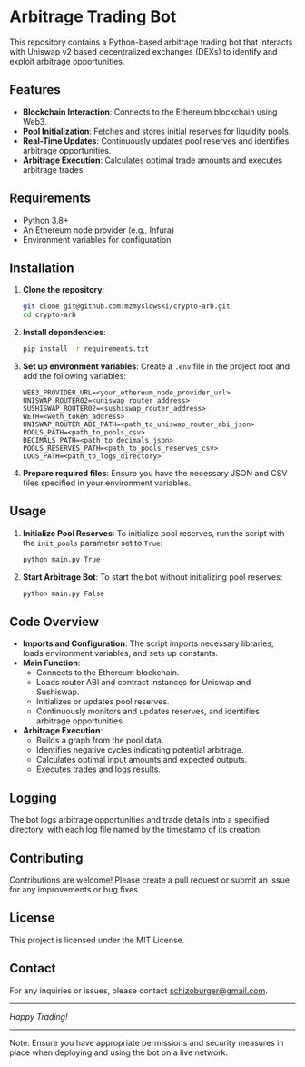 # Arbitrage Trading Bot

This repository contains a Python-based arbitrage trading bot that interacts with Uniswap v2 based decentralized exchanges (DEXs) to identify and exploit arbitrage opportunities.

## Features

- **Blockchain Interaction**: Connects to the Ethereum blockchain using Web3.
- **Pool Initialization**: Fetches and stores initial reserves for liquidity pools.
- **Real-Time Updates**: Continuously updates pool reserves and identifies arbitrage opportunities.
- **Arbitrage Execution**: Calculates optimal trade amounts and executes arbitrage trades.

## Requirements

- Python 3.8+
- An Ethereum node provider (e.g., Infura)
- Environment variables for configuration

## Installation

1. **Clone the repository**:
   ```sh
   git clone git@github.com:mzmyslowski/crypto-arb.git
   cd crypto-arb
   ```

2. **Install dependencies**:
   ```sh
   pip install -r requirements.txt
   ```

3. **Set up environment variables**:
   Create a `.env` file in the project root and add the following variables:
   ```env
   WEB3_PROVIDER_URL=<your_ethereum_node_provider_url>
   UNISWAP_ROUTER02=<uniswap_router_address>
   SUSHISWAP_ROUTER02=<sushiswap_router_address>
   WETH=<weth_token_address>
   UNISWAP_ROUTER_ABI_PATH=<path_to_uniswap_router_abi_json>
   POOLS_PATH=<path_to_pools_csv>
   DECIMALS_PATH=<path_to_decimals_json>
   POOLS_RESERVES_PATH=<path_to_pools_reserves_csv>
   LOGS_PATH=<path_to_logs_directory>
   ```

4. **Prepare required files**:
   Ensure you have the necessary JSON and CSV files specified in your environment variables.

## Usage

1. **Initialize Pool Reserves**:
   To initialize pool reserves, run the script with the `init_pools` parameter set to `True`:
   ```sh
   python main.py True
   ```

2. **Start Arbitrage Bot**:
   To start the bot without initializing pool reserves:
   ```sh
   python main.py False
   ```

## Code Overview

- **Imports and Configuration**: The script imports necessary libraries, loads environment variables, and sets up constants.
- **Main Function**:
  - Connects to the Ethereum blockchain.
  - Loads router ABI and contract instances for Uniswap and Sushiswap.
  - Initializes or updates pool reserves.
  - Continuously monitors and updates reserves, and identifies arbitrage opportunities.
- **Arbitrage Execution**:
  - Builds a graph from the pool data.
  - Identifies negative cycles indicating potential arbitrage.
  - Calculates optimal input amounts and expected outputs.
  - Executes trades and logs results.

## Logging

The bot logs arbitrage opportunities and trade details into a specified directory, with each log file named by the timestamp of its creation.

## Contributing

Contributions are welcome! Please create a pull request or submit an issue for any improvements or bug fixes.

## License

This project is licensed under the MIT License. 

## Contact

For any inquiries or issues, please contact [schizoburger@gmail.com](mailto:schizoburger@gmail.com).

---

*Happy Trading!*

---

Note: Ensure you have appropriate permissions and security measures in place when deploying and using the bot on a live network.
